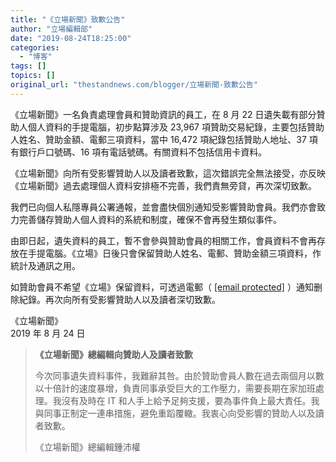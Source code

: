 ```yaml
---
title: "《立場新聞》致歉公告"
author: "立場編輯部"
date: "2019-08-24T18:25:00"
categories:
  - "博客"
tags: []
topics: []
original_url: "thestandnews.com/blogger/立場新聞-致歉公告"
---
```

《立場新聞》一名負責處理會員和贊助資訊的員工，在 8 月 22 日遺失載有部分贊助人個人資料的手提電腦，初步點算涉及 23,967 項贊助交易紀錄，主要包括贊助人姓名、贊助金額、電郵三項資料，當中 16,472 項紀錄包括贊助人地址、37 項有銀行戶口號碼、16 項有電話號碼。有關資料不包括信用卡資料。

《立場新聞》向所有受影響贊助人以及讀者致歉，這次錯誤完全無法接受，亦反映《立場新聞》過去處理個人資料安排極不完善，我們責無旁貸，再次深切致歉。

我們已向個人私隱專員公署通報，並會盡快個別通知受影響贊助會員。我們亦會致力完善儲存贊助人個人資料的系統和制度，確保不會再發生類似事件。

由即日起，遺失資料的員工，暫不會參與贊助會員的相關工作，會員資料不會再存放在手提電腦。《立場》日後只會保留贊助人姓名、電郵、贊助金額三項資料，作統計及通訊之用。

如贊助會員不希望《立場》保留資料，可透過電郵（ [\[email protected\]](/web/20211229063316/https://www.thestandnews.com/cdn-cgi/l/email-protection) ）通知删除紀錄。再次向所有受影響贊助人以及讀者深切致歉。

《立場新聞》  
2019 年 8 月 24 日

> **《立場新聞》總編輯向贊助人及讀者致歉**
> 
> 今次同事遺失資料事件，我難辭其咎。由於贊助會員人數在過去兩個月以數以十倍計的速度暴增，負責同事承受巨大的工作壓力，需要長期在家加班處理。我沒有及時在 IT 和人手上給予足夠支援，要為事件負上最大責任。我與同事正制定一連串措施，避免重蹈覆轍。我衷心向受影響的贊助人以及讀者致歉。
> 
> 《立場新聞》總編輯鍾沛權